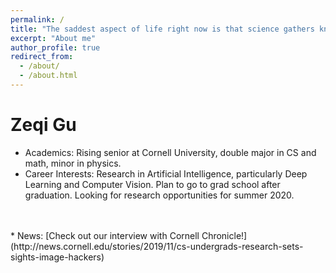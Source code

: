 ```yaml
---
permalink: /
title: "The saddest aspect of life right now is that science gathers knowledge faster than society gathers wisdom. --Isaac Asimov"
excerpt: "About me"
author_profile: true
redirect_from: 
  - /about/
  - /about.html
---
```

Zeqi Gu
======
* Academics: Rising senior at Cornell University, double major in CS and math, minor in physics.
* Career Interests: Research in Artificial Intelligence, particularly Deep Learning and Computer Vision. Plan to go to grad school after graduation. Looking for research opportunities for summer 2020.
<br>
<br>
* News: [Check out our interview with Cornell Chronicle!](http://news.cornell.edu/stories/2019/11/cs-undergrads-research-sets-sights-image-hackers)